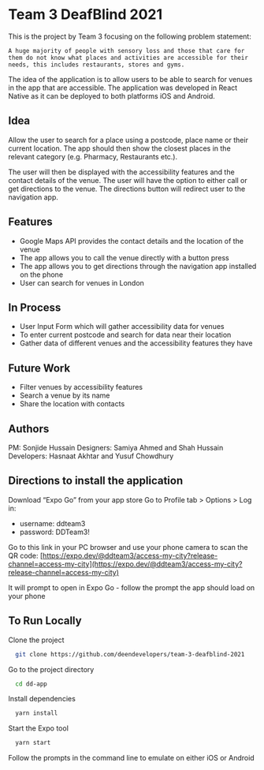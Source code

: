 # Team 3 DeafBlind 2021
This is the project by Team 3 focusing on the following problem statement:

`A huge majority of people with sensory loss and those that care for them do not know what places and activities are accessible for their needs, this includes restaurants, stores and gyms.`

The idea of the application is to allow users to be able to search for venues in the app that are accessible. The application was developed in React Native as it can be deployed to both platforms iOS and Android.

## Idea
Allow the user to search for a place using a postcode, place name or their current location. The app should then show the closest places in the relevant category (e.g. Pharmacy, Restaurants etc.).

The user will then be displayed with the accessibility features and the contact details of the venue. The user will have the option to either call or get directions to the venue. The directions button will redirect user to the navigation app.

## Features
- Google Maps API provides the contact details and the location of the venue
- The app allows you to call the venue directly with a button press
- The app allows you to get directions through the navigation app installed on the phone
- User can search for venues in London

## In Process
- User Input Form which will gather accessibility data for venues
- To enter current postcode and search for data near their location
- Gather data of different venues and the accessibility features they have

## Future Work
- Filter venues by accessibility features
- Search a venue by its name
- Share the location with contacts

## Authors
PM: Sonjide Hussain
Designers: Samiya Ahmed and Shah Hussain
Developers: Hasnaat Akhtar and Yusuf Chowdhury

## Directions to install the application
Download “Expo Go” from your app store Go to Profile tab > Options > Log in:

- username: ddteam3
- password: DDTeam3!

Go to this link in your PC browser and use your phone camera to scan the QR code: [https://expo.dev/@ddteam3/access-my-city?release-channel=access-my-city](https://expo.dev/@ddteam3/access-my-city?release-channel=access-my-city)

It will prompt to open in Expo Go - follow the prompt the app should load on your phone

## To Run Locally

Clone the project

```bash
  git clone https://github.com/deendevelopers/team-3-deafblind-2021
```

Go to the project directory

```bash
  cd dd-app
```

Install dependencies

```bash
  yarn install
```

Start the Expo tool

```bash
  yarn start
```

Follow the prompts in the command line to emulate on either iOS or Android
